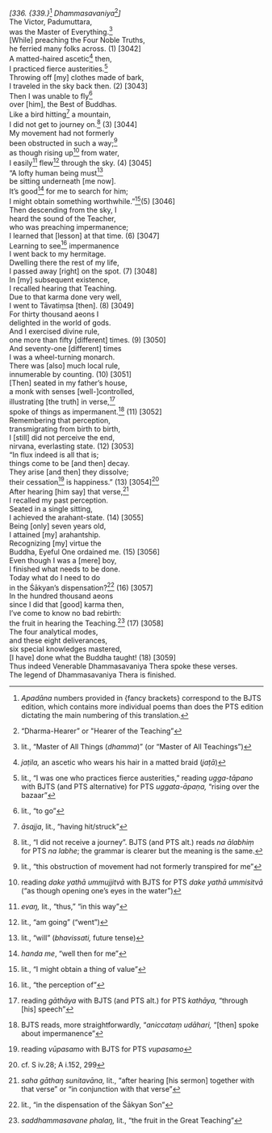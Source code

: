 *\[336. {339.}*[^1] *Dhammasavaniya*[^2]*\]*  
The Victor, Padumuttara,  
was the Master of Everything.[^3]  
\[While\] preaching the Four Noble Truths,  
he ferried many folks across. (1) \[3042\]  
A matted-haired ascetic[^4] then,  
I practiced fierce austerities.[^5]  
Throwing off \[my\] clothes made of bark,  
I traveled in the sky back then. (2) \[3043\]  
Then I was unable to fly[^6]  
over \[him\], the Best of Buddhas.  
Like a bird hitting[^7] a mountain,  
I did not get to journey on.[^8] (3) \[3044\]  
My movement had not formerly  
been obstructed in such a way;[^9]  
as though rising up[^10] from water,  
I easily[^11] flew[^12] through the sky. (4) \[3045\]  
“A lofty human being must[^13]  
be sitting underneath \[me now\].  
It’s good[^14] for me to search for him;  
I might obtain something worthwhile.”[^15](5) \[3046\]  
Then descending from the sky, I  
heard the sound of the Teacher,  
who was preaching impermanence;  
I learned that \[lesson\] at that time. (6) \[3047\]  
Learning to see[^16] impermanence  
I went back to my hermitage.  
Dwelling there the rest of my life,  
I passed away \[right\] on the spot. (7) \[3048\]  
In \[my\] subsequent existence,  
I recalled hearing that Teaching.  
Due to that karma done very well,  
I went to Tāvatiṃsa \[then\]. (8) \[3049\]  
For thirty thousand aeons I  
delighted in the world of gods.  
And I exercised divine rule,  
one more than fifty \[different\] times. (9) \[3050\]  
And seventy-one \[different\] times  
I was a wheel-turning monarch.  
There was \[also\] much local rule,  
innumerable by counting. (10) \[3051\]  
\[Then\] seated in my father’s house,  
a monk with senses \[well-\]controlled,  
illustrating \[the truth\] in verse,[^17]  
spoke of things as impermanent.[^18] (11) \[3052\]  
Remembering that perception,  
transmigrating from birth to birth,  
I \[still\] did not perceive the end,  
nirvana, everlasting state. (12) \[3053\]  
“In flux indeed is all that is;  
things come to be \[and then\] decay.  
They arise \[and then\] they dissolve;  
their cessation[^19] is happiness.” (13) \[3054\][^20]  
After hearing \[him say\] that verse,[^21]  
I recalled my past perception.  
Seated in a single sitting,  
I achieved the arahant-state. (14) \[3055\]  
Being \[only\] seven years old,  
I attained \[my\] arahantship.  
Recognizing \[my\] virtue the  
Buddha, Eyeful One ordained me. (15) \[3056\]  
Even though I was a \[mere\] boy,  
I finished what needs to be done.  
Today what do I need to do  
in the Śākyan’s dispensation?[^22] (16) \[3057\]  
In the hundred thousand aeons  
since I did that \[good\] karma then,  
I’ve come to know no bad rebirth:  
the fruit in hearing the Teaching.[^23] (17) \[3058\]  
The four analytical modes,  
and these eight deliverances,  
six special knowledges mastered,  
\[I have\] done what the Buddha taught! (18) \[3059\]  
Thus indeed Venerable Dhammasavaniya Thera spoke these verses.  
The legend of Dhammasavaniya Thera is finished.  
[^1]: *Apadāna* numbers provided in {fancy brackets} correspond to the
    BJTS edition, which contains more individual poems than does the PTS
    edition dictating the main numbering of this translation.  
[^2]: “Dharma-Hearer” or "Hearer of the Teaching”  
[^3]: lit., “Master of All Things (*dhamma*)” (or “Master of All
    Teachings”)  
[^4]: *jaṭila,* an ascetic who wears his hair in a matted braid (*jaṭā*)  
[^5]: lit., “I was one who practices fierce austerities,” reading
    *ugga-tāpano* with BJTS (and PTS alternative) for PTS
    *uggata-āpaṇa,* “rising over the bazaar”  
[^6]: lit., “to go”  
[^7]: *āsajja*, lit., “having hit/struck”  
[^8]: lit., “I did not receive a journey”. BJTS (and PTS alt.) reads *na
    ālabhiṃ* for PTS *na labhe*; the grammar is clearer but the meaning
    is the same.  
[^9]: lit., “this obstruction of movement had not formerly transpired
    for me”  
[^10]: reading *dake yathā ummujjitvā* with BJTS for PTS *dake yathā
    ummisitvā* (“as though opening one’s eyes in the water”)  
[^11]: *evaŋ,* lit., “thus,” “in this way”  
[^12]: lit., “am going” (“went”)  
[^13]: lit., “will” (*bhavissati,* future tense)  
[^14]: *handa me*, “well then for me”  
[^15]: lit., “I might obtain a thing of value”  
[^16]: lit., “the perception of”  
[^17]: reading *gāthāya* with BJTS (and PTS alt.) for PTS *kathāya,*
    “through \[his\] speech”  
[^18]: BJTS reads, more straightforwardly, “*aniccataṃ udāhari,*
    “\[then\] spoke about impermanence”  
[^19]: reading *vūpasamo* with BJTS for PTS *vupasamo*  
[^20]: cf. S iv.28; A i.152, 299  
[^21]: *saha gāthaŋ sunitavāna,* lit., “after hearing \[his sermon\]
    together with that verse” or “in conjunction with that verse”  
[^22]: lit., “in the dispensation of the Śākyan Son”  
[^23]: *saddhammasavane phalaŋ,* lit., “the fruit in the Great Teaching”
